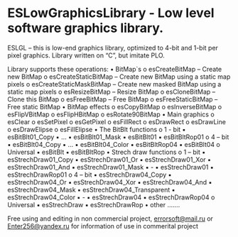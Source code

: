 ESLowGraphicsLibrary - Low level software graphics library.
====================
ESLGL – this is low-end graphics library, optimized to 4-bit and 1-bit per pixel graphics.
Library written on “C”, but imitate PLO.

Library supports these operations:
• BitMap`s
o esCreateBitMap – Create new BitMap
o esCreateStaticBitMap – Create new BitMap using a static map pixels
o esCreateStaticMaskBitMap – Create new masked BitMap using a static map pixels
o esResizeBitMap – Resize BitMap
o esCloneBitMap – Clone this BitMap
o esFreeBitMap – Free BitMap
o esFreeStaticBitMap – Free static BitMap
• BitMap effects
o esCopyBitMap
o esInverseBitMap
o esFlipVBitMap
o esFlipHBitMap
o esRotate90BitMap
• Main graphics
o esClear
o esSetPixel
o esGetPixel
o esFillRect
o esDrawRect
o esDrawLine
o esDrawElipse
o esFillElipse
• The BitBlt functions
o 1 - bit
▪ esBitBlt01_Copy
▪ …
▪ esBitBlt01_Mask
▪ esBitBlt01
▪ esBitBltRop01
o 4 – bit
▪ esBitBlt04_Copy
▪ …
▪ esBitBlt04_Color
▪ esBitBltRop04
▪ esBitBlt04
o Universal
▪ esBitBlt
▪ esBitBltRop
• Strech draw functions
o 1 – bit
▪ esStrechDraw01_Copy
▪ esStrechDraw01_Or
▪ esStrechDraw01_Xor
▪ esStrechDraw01_And
▪ esStrechDraw01_Mask
▪ -
▪ esStrechDraw01
▪ esStrechDrawRop01
o 4 – bit
▪ esStrechDraw04_Copy
▪ esStrechDraw04_Or
▪ esStrechDraw04_Xor
▪ esStrechDraw04_And
▪ esStrechDraw04_Mask
▪ esStrechDraw04_Transparent
▪ esStrechDraw04_Color
▪ -
▪ esStrechDraw04
▪ esStrechDrawRop04
o Universal
▪ esStrechDraw
▪ esStrechDrawRop
• other …….

Free using and editing in non commercial project, errorsoft@mail.ru or Enter256@yandex.ru for information of use in commerital project
